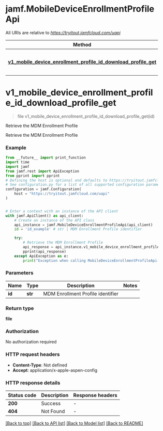 # jamf.MobileDeviceEnrollmentProfileApi

All URIs are relative to *https://tryitout.jamfcloud.com/uapi*

Method | HTTP request | Description
------------- | ------------- | -------------
[**v1_mobile_device_enrollment_profile_id_download_profile_get**](MobileDeviceEnrollmentProfileApi.md#v1_mobile_device_enrollment_profile_id_download_profile_get) | **GET** /v1/mobile-device-enrollment-profile/{id}/download-profile | Retrieve the MDM Enrollment Profile 


# **v1_mobile_device_enrollment_profile_id_download_profile_get**
> file v1_mobile_device_enrollment_profile_id_download_profile_get(id)

Retrieve the MDM Enrollment Profile 

Retrieve the MDM Enrollment Profile

### Example

```python
from __future__ import print_function
import time
import jamf
from jamf.rest import ApiException
from pprint import pprint
# Defining the host is optional and defaults to https://tryitout.jamfcloud.com/uapi
# See configuration.py for a list of all supported configuration parameters.
configuration = jamf.Configuration(
    host = "https://tryitout.jamfcloud.com/uapi"
)


# Enter a context with an instance of the API client
with jamf.ApiClient() as api_client:
    # Create an instance of the API class
    api_instance = jamf.MobileDeviceEnrollmentProfileApi(api_client)
    id = 'id_example' # str | MDM Enrollment Profile identifier

    try:
        # Retrieve the MDM Enrollment Profile 
        api_response = api_instance.v1_mobile_device_enrollment_profile_id_download_profile_get(id)
        pprint(api_response)
    except ApiException as e:
        print("Exception when calling MobileDeviceEnrollmentProfileApi->v1_mobile_device_enrollment_profile_id_download_profile_get: %s\n" % e)
```

### Parameters

Name | Type | Description  | Notes
------------- | ------------- | ------------- | -------------
 **id** | **str**| MDM Enrollment Profile identifier | 

### Return type

**file**

### Authorization

No authorization required

### HTTP request headers

 - **Content-Type**: Not defined
 - **Accept**: application/x-apple-aspen-config

### HTTP response details
| Status code | Description | Response headers |
|-------------|-------------|------------------|
**200** | Success |  -  |
**404** | Not Found |  -  |

[[Back to top]](#) [[Back to API list]](../README.md#documentation-for-api-endpoints) [[Back to Model list]](../README.md#documentation-for-models) [[Back to README]](../README.md)


